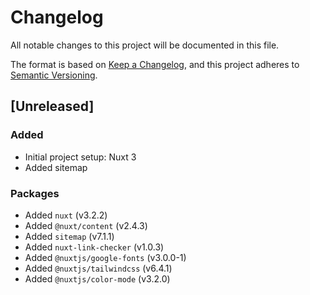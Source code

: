 # Changelog

All notable changes to this project will be documented in this file.

The format is based on [Keep a Changelog](https://keepachangelog.com/en/1.0.0/),
and this project adheres to [Semantic Versioning](https://semver.org/spec/v2.0.0.html).

## [Unreleased]
### Added 
- Initial project setup: Nuxt 3
- Added sitemap

### Packages
- Added `nuxt` (v3.2.2)
- Added `@nuxt/content` (v2.4.3)
- Added `sitemap` (v7.1.1)
- Added `nuxt-link-checker` (v1.0.3)
- Added `@nuxtjs/google-fonts` (v3.0.0-1)
- Added `@nuxtjs/tailwindcss` (v6.4.1)
- Added `@nuxtjs/color-mode` (v3.2.0)
